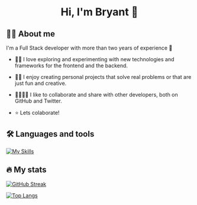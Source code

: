 <h1 align="center">Hi, I'm Bryant 🎩</h1>

<h2>👨‍💻 About me</h2>

I'm a Full Stack developer with more than two years of experience 🚀

- 👨‍🔬 I love exploring and experimenting with new technologies and frameworks for the frontend and the backend.

- 👨‍🎨 I enjoy creating personal projects that solve real problems or that are just fun and creative.

- 👨‍👩‍👧‍👦 I like to collaborate and share with other developers, both on GitHub and Twitter.

- ⭐ Lets colaborate!

<h2>🛠 Languages and tools</h2>

[![My Skills](https://skillicons.dev/icons?i=html,css,js,sass,react,nodejs,express,mongodb,ts,beyondjs)](https://skillicons.dev)

<h2>🔥 My stats</h2>

[![GitHub Streak](http://github-readme-streak-stats.herokuapp.com?user=veD-tnayrB&theme=dark&background=000000)](https://git.io/streak-stats)

[![Top Langs](https://github-readme-stats.vercel.app/api/top-langs/?username=veD-tnayrB&layout=compact&theme=vision-friendly-dark)](https://github.com/anuraghazra/github-readme-stats)
